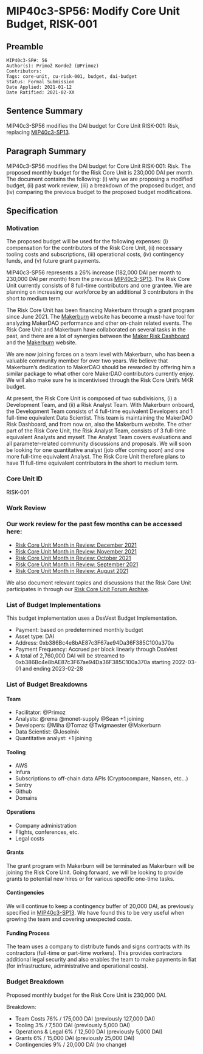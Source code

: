 # MIP40c3-SP56: Modify Core Unit Budget, RISK-001

## Preamble

```
MIP40c3-SP#: 56
Author(s): Primož Kordež (@Primoz)
Contributors:
Tags: core-unit, cu-risk-001, budget, dai-budget
Status: Formal Submission
Date Applied: 2021-01-12
Date Ratified: 2021-02-XX
```

## Sentence Summary

MIP40c3-SP56 modifies the DAI budget for Core Unit RISK-001: Risk, replacing [MIP40c3-SP13](https://github.com/makerdao/mips/blob/master/MIP40/MIP40c3-Subproposals/MIP40c3-SP13.md).

## Paragraph Summary

MIP40c3-SP56 modifies the DAI budget for Core Unit RISK-001: Risk. The proposed monthly budget for the Risk Core Unit is 230,000 DAI per month. The document contains the following: (i) why we are proposing a modified budget, (ii) past work review, (iii) a breakdown of the proposed budget, and (iv) comparing the previous budget to the proposed budget modifications.

## Specification

### Motivation

The proposed budget will be used for the following expenses: (i) compensation for the contributors of the Risk Core Unit, (ii) necessary tooling costs and subscriptions, (iii) operational costs, (iv) contingency funds, and (v) future grant payments.

MIP40c3-SP56 represents a 26% increase (182,000 DAI per month to 230,000 DAI per month) from the previous [MIP40c3-SP13](https://github.com/makerdao/mips/blob/master/MIP40/MIP40c3-Subproposals/MIP40c3-SP13.md). The Risk Core Unit currently consists of 8 full-time contributors and one grantee. We are planning on increasing our workforce by an additional 3 contributors in the short to medium term.

The Risk Core Unit has been financing Makerburn through a grant program since June 2021. The [Makerburn](https://makerburn.com/#/) website has become a must-have tool for analyzing MakerDAO performance and other on-chain related events. The Risk Core Unit and Makerburn have collaborated on several tasks in the past, and there are a lot of synergies between the [Maker Risk Dashboard](https://maker.blockanalitica.com/) and the [Makerburn](https://makerburn.com/#/) website.

We are now joining forces on a team level with Makerburn, who has been a valuable community member for over two years. We believe that Makerburn’s dedication to MakerDAO should be rewarded by offering him a similar package to what other core MakerDAO contributors currently enjoy. We will also make sure he is incentivised through the Risk Core Unit’s MKR budget.

At present, the Risk Core Unit is composed of two subdivisions, (i) a Development Team, and (ii) a Risk Analyst Team. With Makerburn onboard, the Development Team consists of 4 full-time equivalent Developers and 1 full-time equivalent Data Scientist. This team is maintaining the MakerDAO Risk Dashboard, and from now on, also the Makerburn website. The other part of the Risk Core Unit, the Risk Analyst Team, consists of 3 full-time equivalent Analysts and myself. The Analyst Team covers evaluations and all parameter-related community discussions and proposals. We will soon be looking for one quantitative analyst (job offer coming soon) and one more full-time equivalent Analyst. The Risk Core Unit therefore plans to have 11 full-time equivalent contributors in the short to medium term.

### Core Unit ID

RISK-001

### Work Review

### Our work review for the past few months can be accessed here:

* [Risk Core Unit Month in Review: December 2021](https://forum.makerdao.com/t/risk-core-unit-month-in-review-december-2021/12436)
* [Risk Core Unit Month in Review: November 2021](https://forum.makerdao.com/t/risk-core-unit-month-in-review-november-2021/11914)
* [Risk Core Unit Month in Review: October 2021](https://forum.makerdao.com/t/risk-core-unit-month-in-review-october-2021/11352)
* [Risk Core Unit Month in Review: September 2021](https://forum.makerdao.com/t/risk-core-unit-month-in-review-september-2021/10659)
* [Risk Core Unit Month in Review: August 2021](https://forum.makerdao.com/t/risk-core-unit-month-in-review-august-2021/10106)

We also document relevant topics and discussions that the Risk Core Unit participates in through our [Risk Core Unit Forum Archive](https://maker.blockanalitica.com/forum-archive/).

### List of Budget Implementations

This budget implementation uses a DssVest Budget Implementation.

* Payment: based on predetermined monthly budget
* Asset type: DAI
* Address: 0xb386Bc4e8bAE87c3F67ae94Da36F385C100a370a
* Payment Frequency: Accrued per block linearly through DssVest
* A total of 2,760,000 DAI will be streamed to 0xb386Bc4e8bAE87c3F67ae94Da36F385C100a370a starting 2022-03-01 and ending 2023-02-28

### List of Budget Breakdowns

#### Team

* Facilitator: @Primoz
* Analysts: @rema @monet-supply @Sean +1 joining
* Developers: @Miha @Tomaz @Twigmaester @Makerburn
* Data Scientist: @Josolnik
* Quantitative analyst: +1 joining

#### Tooling

* AWS
* Infura
* Subscriptions to off-chain data APIs (Cryptocompare, Nansen, etc…)
* Sentry
* Github
* Domains

#### Operations

* Company administration
* Flights, conferences, etc.
* Legal costs

#### Grants

The grant program with Makerburn will be terminated as Makerburn will be joining the Risk Core Unit. Going forward, we will be looking to provide grants to potential new hires or for various specific one-time tasks.

#### Contingencies

We will continue to keep a contingency buffer of 20,000 DAI, as previously specified in [MIP40c3-SP13](https://forum.makerdao.com/t/mip40c3-sp13-modify-core-unit-budget-risk-001/8034). We have found this to be very useful when growing the team and covering unexpected costs.

#### Funding Process

The team uses a company to distribute funds and signs contracts with its contractors (full-time or part-time workers). This provides contractors additional legal security and also enables the team to make payments in fiat (for infrastructure, administrative and operational costs).

### Budget Breakdown

Proposed monthly budget for the Risk Core Unit is 230,000 DAI.

Breakdown:

* Team Costs 76% / 175,000 DAI (previously 127,000 DAI)
* Tooling 3% / 7,500 DAI (previously 5,000 DAI)
* Operations & Legal 6% / 12,500 DAI (previously 5,000 DAI)
* Grants 6% / 15,000 DAI (previously 25,000 DAI)
* Contingencies 9% / 20,000 DAI (no change)
